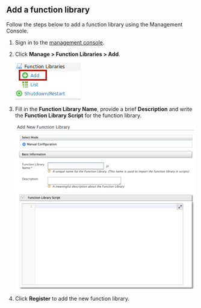 
## Add a function library

Follow the steps below to add a function library using the Management Console.

1. Sign in to the [management console](insertlink).

2. Click **Manage > Function Libraries >  Add**.
   
    ![add function library](../assets/img/guides/add-function-library.png)
   
3. Fill in the **Function Library Name**, provide a brief **Description** and write the **Function Library Script** for the function library.

    ![add new function library](../assets/img/guides/add-new-function-library.png)

4. Click **Register** to add the new function library.